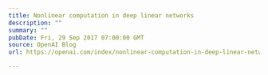 ```yaml
---
title: Nonlinear computation in deep linear networks
description: ""
summary: ""
pubDate: Fri, 29 Sep 2017 07:00:00 GMT
source: OpenAI Blog
url: https://openai.com/index/nonlinear-computation-in-deep-linear-networks

---
```


